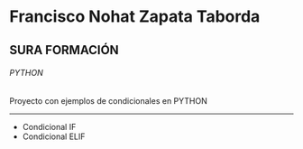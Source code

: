 # Francisco Nohat Zapata Taborda
## SURA FORMACIÓN
###### PYTHON
Proyecto con ejemplos de condicionales en PYTHON
***
- Condicional IF
- Condicional ELIF
